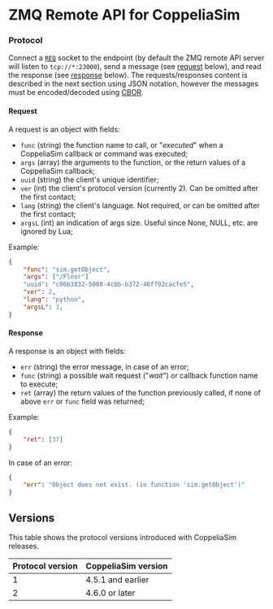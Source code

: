 # ZMQ Remote API for CoppeliaSim

### Protocol

Connect a [`REQ`](https://zeromq.org/socket-api/#req-socket) socket to the endpoint (by default the ZMQ remote API server will listen to `tcp://*:23000`), send a message (see [request](#request) below), and read the response (see [response](#response) below). The requests/responses content is described in the next section using JSON notation, however the messages must be encoded/decoded using [CBOR](https://cbor.io).

#### Request

A request is an object with fields:
- `func` (string) the function name to call, or "_*executed*_" when a CoppeliaSim callback or command was executed;
- `args` (array) the arguments to the function, or the return values of a CoppeliaSim callback;
- `uuid` (string) the client's unique identifier;
- `ver` (int) the client's protocol version (currently 2). Can be omitted after the first contact;
- `lang` (string) the client's language. Not required, or can be omitted after the first contact;
- `argsL` (int) an indication of args size. Useful since None, NULL, etc. are ignored by Lua;

Example:

```json
{
    "func": "sim.getObject",
    "args": ["/Floor"]
    "uuid": "c06b3832-5008-4cbb-b372-46ff92cacfe5",
    "ver": 2,
    "lang": "python",
    "argsL": 1,
}
```

#### Response

A response is an object with fields:
- `err` (string) the error message, in case of an error;
- `func` (string) a possible wait request ("_*wait*_") or callback function name to execute;
- `ret` (array) the return values of the function previously called, if none of above `err` or `func` field was returned;

Example:

```json
{
    "ret": [37]
}
```

In case of an error:

```json
{
    "err": "Object does not exist. (in function 'sim.getObject')"
}
```

## Versions

This table shows the protocol versions introduced with CoppeliaSim releases.

| Protocol version  | CoppeliaSim version |
| ----------------- | ------------------- |
| 1                 | 4.5.1 and earlier   |
| 2                 | 4.6.0 or later      |
